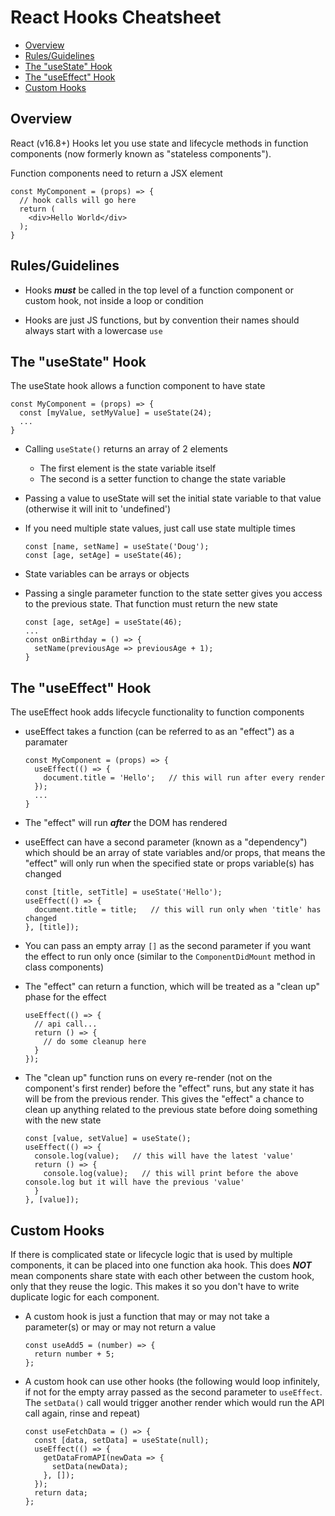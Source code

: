 # React Hooks Cheatsheet

- [Overview](#headers)
- [Rules/Guidelines](#rules)
- [The "useState" Hook](#usestate)
- [The "useEffect" Hook](#useeffect)
- [Custom Hooks](#customhooks)

<a name="headers"></a>
## Overview
React (v16.8+) Hooks let you use state and lifecycle methods in function components (now formerly known as "stateless components").

Function components need to return a JSX element

    const MyComponent = (props) => {
      // hook calls will go here
      return (
        <div>Hello World</div>
      );
    }

<a name="rules"></a>
## Rules/Guidelines
- Hooks ***must*** be called in the top level of a function component or custom hook, not inside a loop or condition

- Hooks are just JS functions, but by convention their names should always start with a lowercase `use`

<a name="usestate"></a>
## The "useState" Hook
The useState hook allows a function component to have state

    const MyComponent = (props) => {
      const [myValue, setMyValue] = useState(24);
      ...
    }

- Calling `useState()` returns an array of 2 elements
  - The first element is the state variable itself
  - The second is a setter function to change the state variable

- Passing a value to useState will set the initial state variable to that value (otherwise it will init to 'undefined')

- If you need multiple state values, just call use state multiple times

      const [name, setName] = useState('Doug');
      const [age, setAge] = useState(46);

- State variables can be arrays or objects

- Passing a single parameter function to the state setter gives you access to the previous state. That function must return the new state

      const [age, setAge] = useState(46);
      ...
      const onBirthday = () => {
        setName(previousAge => previousAge + 1);
      }

<a name="useeffect"></a>
## The "useEffect" Hook
The useEffect hook adds lifecycle functionality to function components

- useEffect takes a function (can be referred to as an "effect") as a paramater

      const MyComponent = (props) => {
        useEffect(() => {
          document.title = 'Hello';   // this will run after every render
        });    
        ...
      }

- The "effect" will run ***after*** the DOM has rendered

- useEffect can have a second parameter (known as a "dependency") which should be an array of state variables and/or props, that means the "effect" will only run when the specified state or props variable(s) has changed

      const [title, setTitle] = useState('Hello');
      useEffect(() => {
        document.title = title;   // this will run only when 'title' has changed
      }, [title]);

- You can pass an empty array `[]` as the second parameter if you want the effect to run only once (similar to the `ComponentDidMount` method in class components)

- The "effect" can return a function, which will be treated as a "clean up" phase for the effect

      useEffect(() => {
        // api call...
        return () => {
          // do some cleanup here
        }
      });

- The "clean up" function runs on every re-render (not on the component's first render) before the "effect" runs, but any state it has will be from the previous render. This gives the "effect" a chance to clean up anything related to the previous state before doing something with the new state

      const [value, setValue] = useState();
      useEffect(() => {
        console.log(value);   // this will have the latest 'value'
        return () => {
          console.log(value);   // this will print before the above console.log but it will have the previous 'value'
        }
      }, [value]);

<a name="customhooks"></a>
## Custom Hooks
If there is complicated state or lifecycle logic that is used by multiple components, it can be placed into one function aka hook. This does ***NOT*** mean components share state with each other between the custom hook, only that they reuse the logic. This makes it so you don't have to write duplicate logic for each component.

- A custom hook is just a function that may or may not take a parameter(s) or may or may not return a value

      const useAdd5 = (number) => {
        return number + 5;
      };

- A custom hook can use other hooks (the following would loop infinitely, if not for the empty array passed as the second parameter to `useEffect`. The `setData()` call would trigger another render which would run the API call again, rinse and repeat)

      const useFetchData = () => {
        const [data, setData] = useState(null);
        useEffect(() => {
          getDataFromAPI(newData => {
            setData(newData);
          }, []);
        });
        return data;
      };